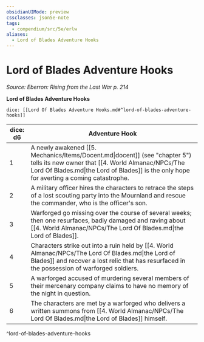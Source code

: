 ```yaml
---
obsidianUIMode: preview
cssclasses: json5e-note
tags:
  - compendium/src/5e/erlw
aliases:
  - Lord of Blades Adventure Hooks
---
```

# Lord of Blades Adventure Hooks
*Source: Eberron: Rising from the Last War p. 214* 

**Lord of Blades Adventure Hooks**

`dice: [[Lord Of Blades Adventure Hooks.md#^lord-of-blades-adventure-hooks]]`

| dice: d6 | Adventure Hook |
|----------|----------------|
| 1 | A newly awakened [[5. Mechanics/Items/Docent.md\|docent]] (see "chapter 5") tells its new owner that [[4. World Almanac/NPCs/The Lord Of Blades.md\|the Lord of Blades]] is the only hope for averting a coming catastrophe. |
| 2 | A military officer hires the characters to retrace the steps of a lost scouting party into the Mournland and rescue the commander, who is the officer's son. |
| 3 | Warforged go missing over the course of several weeks; then one resurfaces, badly damaged and raving about [[4. World Almanac/NPCs/The Lord Of Blades.md\|the Lord of Blades]]. |
| 4 | Characters strike out into a ruin held by [[4. World Almanac/NPCs/The Lord Of Blades.md\|the Lord of Blades]] and recover a lost relic that has resurfaced in the possession of warforged soldiers. |
| 5 | A warforged accused of murdering several members of their mercenary company claims to have no memory of the night in question. |
| 6 | The characters are met by a warforged who delivers a written summons from [[4. World Almanac/NPCs/The Lord Of Blades.md\|the Lord of Blades]] himself. |
^lord-of-blades-adventure-hooks
